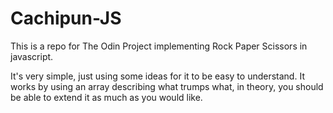# Cachipun-JS

This is a repo for The Odin Project implementing Rock Paper Scissors in
javascript.  

It's very simple, just using some ideas for it to be easy to understand.
It works by using an array describing what trumps what, in theory, you should
be able to extend it as much as you would like.

